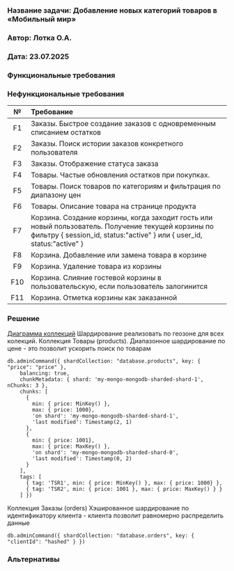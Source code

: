 ### <a name="_b7urdng99y53"></a>**Название задачи:**  Добавление новых категорий товаров в  «Мобильный мир»
### <a name="_hjk0fkfyohdk"></a>**Автор:** Лотка О.А.
### <a name="_uanumrh8zrui"></a>**Дата:** 23.07.2025
### <a name="_3bfxc9a45514"></a>**Функциональные требования**

### <a name="_u8xz25hbrgql"></a>**Нефункциональные требования**
| **№** | **Требование**                                                                                                                                                               |
|:-----:|:-----------------------------------------------------------------------------------------------------------------------------------------------------------------------------|
|  F1   | Заказы. Быстрое создание заказов с одновременным списанием остатков                                                                                                          |
|  F2   | Заказы. Поиск истории заказов конкретного пользователя                                                                                                                       |
|  F3   | Заказы. Отображение статуса заказа                                                                                                                                           |
|  F4   | Товары. Частые обновления остатков при покупках.                                                                                                                             |
|  F5   | Товары. Поиск товаров по категориям и фильтрация по диапазону цен                                                                                                            |
|  F6   | Товары. Описание товара на странице продукта                                                                                                                                 |
|  F7   | Корзина. Создание корзины, когда заходит гость или новый пользователь. Получение текущей корзины по фильтру { session_id, status:"active" } или { user_id, status:"active" } |
|  F8   | Корзина. Добавление или замена товара в корзине                                                                                                                              |
|  F9   | Корзина. Удаление товара из корзины                                                                                                                                          |
|  F10  | Корзина. Слияние гостевой корзины в пользовательскую, если пользователь залогинится                                                                                          |
|  F11  | Корзина. Отметка корзины как заказанной                                                                                                                                      |

### <a name="_qmphm5d6rvi3"></a>**Решение**
[Диаграмма коллекций](task7.drawio)
Шардирование реализовать по геозоне для всех колекций.
Коллекция Товары (products). Диапазонное шардирование по цене - это позволит ускорить поиск по товарам
```shell
db.adminCommand({ shardCollection: "database.products", key: { "price": "price" },
    balancing: true,
    chunkMetadata: { shard: 'my-mongo-mongodb-sharded-shard-1', nChunks: 3 },
    chunks: [
      {
        min: { price: MinKey() },
        max: { price: 1000},
        'on shard': 'my-mongo-mongodb-sharded-shard-1',
        'last modified': Timestamp(2, 1)
      },
      {
        min: { price: 1001},
        max: { price: MaxKey() },
        'on shard': 'my-mongo-mongodb-sharded-shard-0',
        'last modified': Timestamp(0, 2)
      }
    ],
    tags: [
      { tag: 'TSR1', min: { price: MinKey() }, max: { price: 1000} },
      { tag: 'TSR2', min: { price: 1001 }, max: { price: MaxKey() } }
    ] })
```
Коллекция Заказы (orders) Хэшированное шардирование по идентификатору клиента - клиента позволит равномерно распределить данные
```shell
db.adminCommand({ shardCollection: "database.orders", key: { "clientId": "hashed" } })
```
### <a name="_bjrr7veeh80c"></a>**Альтернативы**